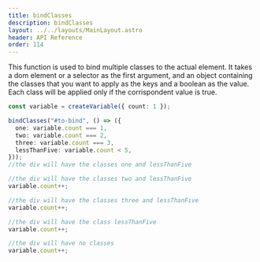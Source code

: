 ```yaml
---
title: bindClasses
description: bindClasses
layout: ../../layouts/MainLayout.astro
header: API Reference
order: 114
---
```



This function is used to bind multiple classes to the actual element. It takes a
dom element or a selector as the first argument, and an object containing the
classes that you want to apply as the keys and a boolean as the value. Each
class will be applied only if the corrispondent value is true.

```typescript
const variable = createVariable({ count: 1 });

bindClasses("#to-bind", () => ({
  one: variable.count === 1,
  two: variable.count === 2,
  three: variable.count === 3,
  lessThanFive: variable.count < 5,
}));
//the div will have the classes one and lessThanFive

//the div will have the classes two and lessThanFive
variable.count++;

//the div will have the classes three and lessThanFive
variable.count++;

//the div will have the class lessThanFive
variable.count++;

//the div will have no classes
variable.count++;
```


